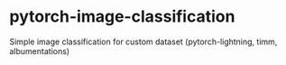 # pytorch-image-classification
Simple image classification for custom dataset (pytorch-lightning, timm, albumentations)
